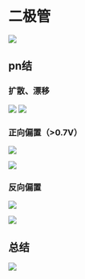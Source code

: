 # 二极管

![](../../photo/Pasted%20image%2020221115181427.png)
## pn结

### 扩散、漂移
![](../../photo/pIYBAF1vEkiAGjOGAAF2x5MaLRc307.gif)
![](../../photo/o4YBAF1vEfuAOQ_pAAD6EDK7398570.gif)

### 正向偏置（>0.7V）

![](../../photo/o4YBAF1vEgeAKqTpAAjTpqZ973U170.gif)

![](../../photo/pIYBAF1vEmuAVa_pAAPLPUMjz5c607.gif)

### 反向偏置
![](../../photo/pIYBAF1vEniAH53EAAj6vUWoEYc068.gif)

![](../../photo/o4YBAF1vEi-APnsSAALnymt2NmI196.gif)

## 总结
![](../../photo/Pasted%20image%2020221115153916.png)
